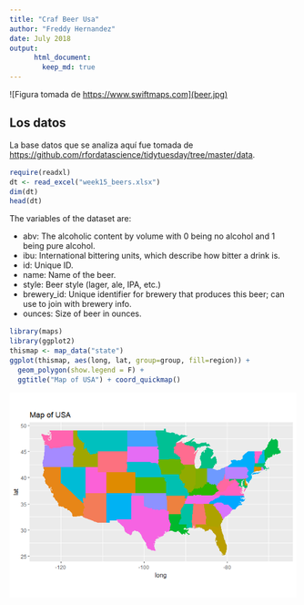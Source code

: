 ```yaml
---
title: "Craf Beer Usa"
author: "Freddy Hernandez"
date: July 2018
output:  
      html_document:  
        keep_md: true
---
```


![Figura tomada de https://www.swiftmaps.com](beer.jpg)

## Los datos
La base datos que se analiza aquí fue tomada de https://github.com/rfordatascience/tidytuesday/tree/master/data.


```r
require(readxl)
dt <- read_excel("week15_beers.xlsx")
dim(dt)
head(dt)
```

The variables of the dataset are:

- abv: The alcoholic content by volume with 0 being no alcohol and 1 being pure alcohol.
- ibu: International bittering units, which describe how bitter a drink is.
- id: Unique ID.
- name: Name of the beer.
- style: Beer style (lager, ale, IPA, etc.)
- brewery_id: Unique identifier for brewery that produces this beer; can use to join with brewery info.
- ounces: Size of beer in ounces.


```r
library(maps)
library(ggplot2)
thismap <- map_data("state")
ggplot(thismap, aes(long, lat, group=group, fill=region)) + 
  geom_polygon(show.legend = F) +
  ggtitle("Map of USA") + coord_quickmap()
```

![](week15_Craft_Beer_Usa_files/figure-html/unnamed-chunk-2-1.png)<!-- -->




